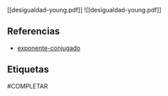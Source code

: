 [[desigualdad-young.pdf]]
![[desigualdad-young.pdf]]

## Referencias
- [exponente-conjugado](./exponente-conjugado.md)

## Etiquetas
#COMPLETAR 
